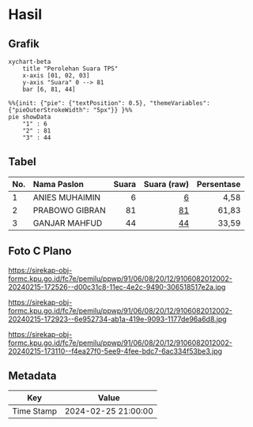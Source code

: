 # Hasil

## Grafik

```mermaid
xychart-beta
    title "Perolehan Suara TPS"
    x-axis [01, 02, 03]
    y-axis "Suara" 0 --> 81
    bar [6, 81, 44]
```

```mermaid
%%{init: {"pie": {"textPosition": 0.5}, "themeVariables": {"pieOuterStrokeWidth": "5px"}} }%%
pie showData
    "1" : 6
    "2" : 81
    "3" : 44
```

## Tabel

| No. | Nama Paslon    | Suara | Suara (raw) | Persentase |
|:--- |:-------------- | -----:| -----------:| ----------:|
| 1   | ANIES MUHAIMIN | 6     | [6][p-1]    | 4,58       |
| 2   | PRABOWO GIBRAN | 81    | [81][p-2]   | 61,83      |
| 3   | GANJAR MAHFUD  | 44    | [44][p-3]   | 33,59      |


[p-1]: https://github.com/gigit-pemilu/pemilu-2024-91-papua/blob/main/pilpres/hitung-suara/sub/91-papua/sub/06-biak-numfor/sub/08-biak-barat/sub/2012-yomdori/sub/002-tps/sub/paslon-1.txt
[p-2]: https://github.com/gigit-pemilu/pemilu-2024-91-papua/blob/main/pilpres/hitung-suara/sub/91-papua/sub/06-biak-numfor/sub/08-biak-barat/sub/2012-yomdori/sub/002-tps/sub/paslon-2.txt
[p-3]: https://github.com/gigit-pemilu/pemilu-2024-91-papua/blob/main/pilpres/hitung-suara/sub/91-papua/sub/06-biak-numfor/sub/08-biak-barat/sub/2012-yomdori/sub/002-tps/sub/paslon-3.txt

## Foto C Plano

https://sirekap-obj-formc.kpu.go.id/fc7e/pemilu/ppwp/91/06/08/20/12/9106082012002-20240215-172526--d00c31c8-11ec-4e2c-9490-306518517e2a.jpg

https://sirekap-obj-formc.kpu.go.id/fc7e/pemilu/ppwp/91/06/08/20/12/9106082012002-20240215-172923--6e952734-ab1a-419e-9093-1177de96a6d8.jpg

https://sirekap-obj-formc.kpu.go.id/fc7e/pemilu/ppwp/91/06/08/20/12/9106082012002-20240215-173110--f4ea27f0-5ee9-4fee-bdc7-6ac334f53be3.jpg


## Metadata

| Key        | Value               |
| ---------- | ------------------- |
| Time Stamp | 2024-02-25 21:00:00 |



